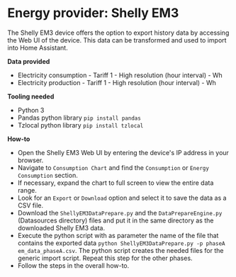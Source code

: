 # Energy provider: Shelly EM3

The Shelly EM3 device offers the option to export history data by accessing the Web UI of the device. This data can be transformed and used to import into Home Assistant.

**Data provided**
- Electricity consumption - Tariff 1 - High resolution (hour interval) - Wh
- Electricity production - Tariff 1 - High resolution (hour interval) - Wh

**Tooling needed**
- Python 3
- Pandas python library `pip install pandas`
- Tzlocal python library `pip install tzlocal`

**How-to**
- Open the Shelly EM3 Web UI by entering the device's IP address in your browser.
- Navigate to `Consumption Chart` and find the `Consumption` or `Energy Consumption` section.
- If necessary, expand the chart to full screen to view the entire data range. 
- Look for an `Export` or `Download` option and select it to save the data as a CSV file. 
- Download the `ShellyEM3DataPrepare.py` and the `DataPrepareEngine.py` (Datasources directory) files and put it in the same directory as the downloaded Shelly EM3 data.
- Execute the python script with as parameter the name of the file that contains the exported data `python ShellyEM3DataPrepare.py -p phaseA em_data_phaseA.csv`. The python script creates the needed files for the generic import script. Repeat this step for the other phases.
- Follow the steps in the overall how-to.